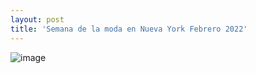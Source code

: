 ```yaml
---
layout: post
title: 'Semana de la moda en Nueva York Febrero 2022'
---
```

![image](https://user-images.githubusercontent.com/98058262/154402566-e21055fe-e1da-4394-9cdc-0062d039f3bf.png)

